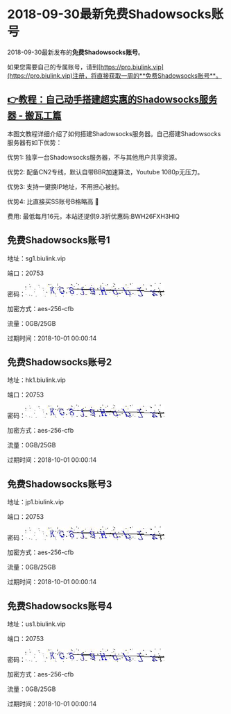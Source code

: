 # 2018-09-30最新**免费Shadowsocks账号**

2018-09-30最新发布的**免费Shadowsocks账号**。

如果您需要自己的专属账号，请到[https://pro.biulink.vip](https://pro.biulink.vip)注册，将直接获取一周的**免费Shadowsocks账号**。

## [👉教程：自己动手搭建超实惠的Shadowsocks服务器 - 搬瓦工篇](https://github.com/Biulink/ShadowsocksTutorials/blob/master/%E6%95%99%E6%82%A8%E8%87%AA%E5%B7%B1%E5%8A%A8%E6%89%8B%E6%90%AD%E5%BB%BA%E8%B6%85%E5%AE%9E%E6%83%A0%E7%9A%84Shadowsocks%E6%9C%8D%E5%8A%A1%E5%99%A8%20-%20%E6%90%AC%E7%93%A6%E5%B7%A5%E7%AF%87.md)
  
  本图文教程详细介绍了如何搭建Shadowsocks服务器。自己搭建Shadowsocks服务器有如下优势：

  优势1: 独享一台Shadowsocks服务器，不与其他用户共享资源。

  优势2: 配备CN2专线，默认自带BBR加速算法，Youtube 1080p无压力。

  优势3: 支持一键换IP地址，不用担心被封。

  优势4: 比直接买SS账号B格略高 🙂

  费用: 最低每月16元，本站还提供9.3折优惠码:BWH26FXH3HIQ
## 免费Shadowsocks账号1

地址：sg1.biulink.vip

端口：20753

密码：![免费Shadowsocks账号密码](../password/3069b57c-967b-4170-abd7-0042baeb4e15.jpg)

加密方式：aes-256-cfb

流量：0GB/25GB

过期时间：2018-10-01 00:00:14

## 免费Shadowsocks账号2

地址：hk1.biulink.vip

端口：20753

密码：![免费Shadowsocks账号密码](../password/3069b57c-967b-4170-abd7-0042baeb4e15.jpg)

加密方式：aes-256-cfb

流量：0GB/25GB

过期时间：2018-10-01 00:00:14

## 免费Shadowsocks账号3

地址：jp1.biulink.vip

端口：20753

密码：![免费Shadowsocks账号密码](../password/3069b57c-967b-4170-abd7-0042baeb4e15.jpg)

加密方式：aes-256-cfb

流量：0GB/25GB

过期时间：2018-10-01 00:00:14

## 免费Shadowsocks账号4

地址：us1.biulink.vip

端口：20753

密码：![免费Shadowsocks账号密码](../password/3069b57c-967b-4170-abd7-0042baeb4e15.jpg)

加密方式：aes-256-cfb

流量：0GB/25GB

过期时间：2018-10-01 00:00:14

